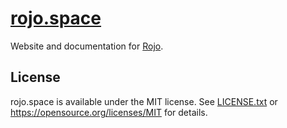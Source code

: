 # [rojo.space](https://rojo.space)
Website and documentation for [Rojo](https://github.com/rojo-rbx/rojo).

## License
rojo.space is available under the MIT license. See [LICENSE.txt](LICENSE.txt) or <https://opensource.org/licenses/MIT> for details.